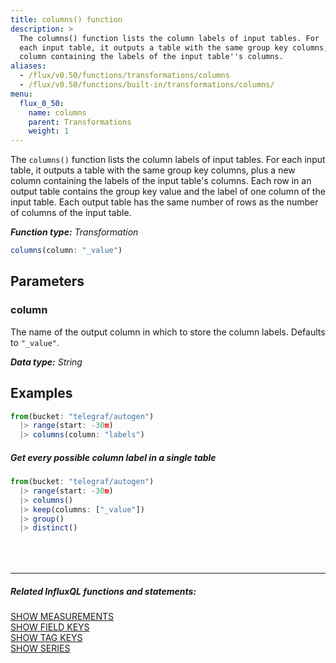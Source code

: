 ```yaml
---
title: columns() function
description: >
  The columns() function lists the column labels of input tables. For
  each input table, it outputs a table with the same group key columns, plus a new
  column containing the labels of the input table''s columns.
aliases:
  - /flux/v0.50/functions/transformations/columns
  - /flux/v0.50/functions/built-in/transformations/columns/
menu:
  flux_0_50:
    name: columns
    parent: Transformations
    weight: 1
---
```


The `columns()` function lists the column labels of input tables.
For each input table, it outputs a table with the same group key columns,
plus a new column containing the labels of the input table's columns.
Each row in an output table contains the group key value and the label of one column of the input table.
Each output table has the same number of rows as the number of columns of the input table.

_**Function type:** Transformation_

```js
columns(column: "_value")
```

## Parameters

### column
The name of the output column in which to store the column labels.
Defaults to `"_value"`.

_**Data type:** String_

## Examples
```js
from(bucket: "telegraf/autogen")
  |> range(start: -30m)
  |> columns(column: "labels")
```

##### Get every possible column label in a single table
```js
from(bucket: "telegraf/autogen")
  |> range(start: -30m)
  |> columns()
  |> keep(columns: ["_value"])
  |> group()
  |> distinct()
```

<hr style="margin-top:4rem"/>

##### Related InfluxQL functions and statements:
[SHOW MEASUREMENTS](/influxdb/latest/query_language/schema_exploration/#show-measurements)  
[SHOW FIELD KEYS](/influxdb/latest/query_language/schema_exploration/#show-field-keys)  
[SHOW TAG KEYS](/influxdb/latest/query_language/schema_exploration/#show-tag-keys)  
[SHOW SERIES](/influxdb/latest/query_language/schema_exploration/#show-tag-keys)
